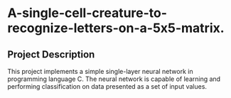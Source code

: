 # A-single-cell-creature-to-recognize-letters-on-a-5x5-matrix.
## Project Description
This project implements a simple single-layer neural network in programming language C. The neural network is capable of learning and performing classification on data presented as a set of input values.
